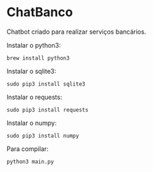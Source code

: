 # ChatBanco
Chatbot criado para realizar serviços bancários.

Instalar o python3:
```{r}
brew install python3
```

Instalar o sqlite3:
```{r}
sudo pip3 install sqlite3
```

Instalar o requests:
```{r}
sudo pip3 install requests
```

Instalar o numpy:
```{r}
sudo pip3 install numpy
```

Para compilar:
```{r}
python3 main.py
```
